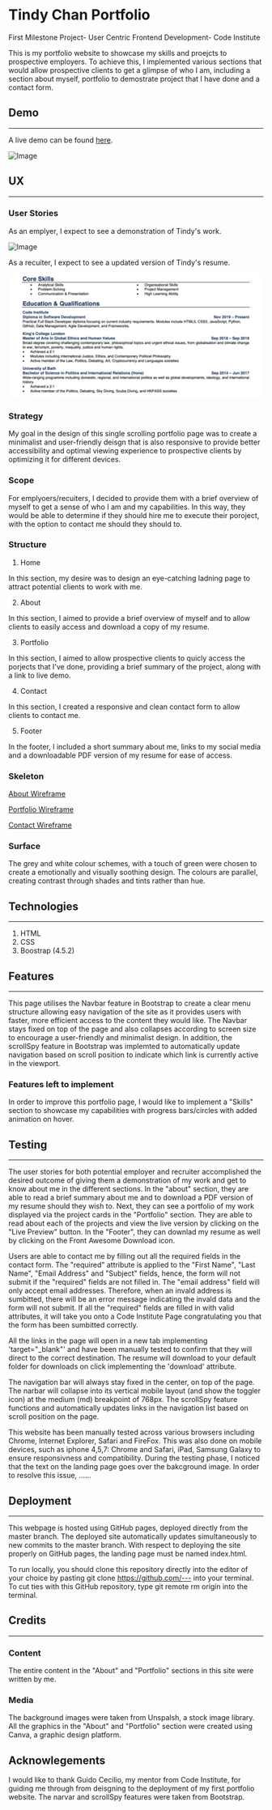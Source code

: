 # Tindy Chan Portfolio

First Milestone Project- User Centric Frontend Development- Code Institute

This is my portfolio website to showcase my skills and proejcts to prospective employers. To achieve this, I implemented various sections that would allow prospective clients to get a glimpse of who I am, including a section about myself, portfolio to demostrate project that I have done and a contact form.

## Demo 
---

A live demo can be found [here](www.google.coml).

![Image](http://url/a.png)

## UX
---
### User Stories

As an emplyer, I expect to see a demonstration of Tindy's work.

![Image](http://url/a.png)

As a recuiter, I expect to see a updated version of Tindy's resume.

![Image](assets/cv/cvscreenshot.jpg)

### Strategy

My goal in the design of this single scrolling portfolio page was to create a minimalist and user-friendly deisgn that is also responsive to provide better accessibility and optimal viewing experience to prospective clients by optimizing it for different devices.

### Scope

For emplyoers/recuiters, I decided to provide them with a brief overview of myself to get a sense of who I am and my capabilities. In this way, they would be able to determine if they should hire me to execute their poroject, with the option to contact me should they should to.

### Structure

1. Home

In this section, my desire was to design an eye-catching ladning page to attract potential clients to work with me.

2. About

In this section, I aimed to provide a brief overview of myself and to allow clients to easily access and download a copy of my resume.

3. Portfolio

In this section, I aimed to allow prospective clients to quicly access the porjects that I've done, providing a brief summary of the project, along with a link to live demo. 

4. Contact

In this section, I created a responsive and clean contact form to allow clients to contact me.

5. Footer

In the footer, I  included a short summary about me, links to my social media and a downloadable PDF version of my resume for ease of access.

### Skeleton

[About Wireframe](assets/wireframes/aboutwireframe.pdf)

[Portfolio Wireframe](assets/wireframes/portfoliowireframe.pdf)

[Contact Wireframe](assets/wireframes/contactwireframe.pdf)

### Surface

The grey and white colour schemes, with a touch of green were chosen to create a emotionally and visually soothing design. The colours are parallel, creating contrast through shades and tints rather than hue.

## Technologies
---

1. HTML
2. CSS
3. Boostrap (4.5.2)

## Features
---
This page utilises the Navbar feature in Bootstrap to create a clear menu structure allowing easy navigation of the site as it provides users with faster, more efficient access to the content they would like. The Navbar stays fixed on top of the page and also collapses according to screen size to encourage a user-friendly and  minimalist design. In addition, the scrollSpy feature in Bootstrap was implemted to automatically update navigation based on scroll position to indicate which link is currently active in the viewport.

### Features left to implement

In order to improve this portfolio page, I would like to implement a "Skills" section to showcase my capabilities with progress bars/circles with added animation on hover.

## Testing
---
The user stories for both potential employer and recruiter accomplished the desired outcome of giving them a demonstration of my work and get to know about me in the different sections. In the "about" section, they are able to read a brief summary about me and to download a PDF version of my resume should they wish to. Next, they can see a portfolio of my work displayed via the project cards in the "Portfolio" section. They are able to read about each of the projects and view the live version by clicking on the "Live Preview" button. In the "Footer", they can downlad my resume as well by clicking on the Front Awesome Download icon.

Users are able to contact me by filling out all the required fields in the contact form. 
The "required" attribute is applied to the "First Name", "Last Name", "Email Address" and "Subject" fields, hence, the form will not submit if the "required" fields are not filled in. 
The "email address" field will only accept email addresses. Therefore, when an invald address is sumbitted, there will be an error message indicating the invald data and the form will not submit.
If all the "required" fields are filled in with valid attributes, it will take you onto a Code Institute Page congratulating you that the form has been sumbitted correctly. 

All the links in the page will open in a new tab implementing 'target="_blank"' and have been manually tested to confirm that they will direct to the correct destination. 
The resume will download to your default folder for downloads on click implementing the 'download' attribute.

The navigation bar will always stay fixed in the center, on top of the page.
The narbar will collapse into its vertical mobile layout (and show the toggler icon) at the medium (md) breakpoint of 768px.
The scrollSpy feature functions and automatically updates links in the navigation list based on scroll position on the page.

This website has been manually tested across various browsers including Chrome, Internet Explorer, Safari and FireFox. This was also done on mobile devices, such as iphone 4,5,7: Chrome and Safari, iPad, Samsung Galaxy to ensure responsivness and compatibility.
During the testing phase, I noticed that the text on the landing page goes over the bakcground image. In order to resolve this issue, ......

## Deployment
---
This webpage is hosted using GitHub pages, deployed directly from the master branch.
The deployed site automatically updates simultaneously to new commits to the master branch.
With respect to deploying the site properly on GitHub pages, the landing page must be named index.html.

To run locally, you should clone this repository directly into the editor of your choice by pasting git clone https://github.com/--- into your terminal. 
To cut ties with this GitHub repository, type git remote rm origin into the terminal.

## Credits
---
### Content
The entire content in the "About" and "Portfolio" sections in this site were written by me.

### Media 
The background images were taken from Unspalsh, a stock image library.
All the graphics in the "About" and "Portfolio" section were created using Canva, a graphic design platform.

## Acknowlegements

I would like to thank Guido Cecilio, my mentor from Code Institute, for guiding me through from deisgning to the deployment of my first portfolio website.
The narvar and scrollSpy features were taken from Bootstrap.



